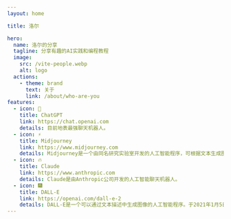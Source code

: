 ```yaml
---
layout: home

title: 洛尔

hero:
  name: 洛尔的分享
  tagline: 分享有趣的AI实践和编程教程
  image:
    src: /vite-people.webp
    alt: logo
  actions:
    - theme: brand
      text: 关于
      link: /about/who-are-you
features:
  - icon: 🚀
    title: ChatGPT
    link: https://chat.openai.com
    details: 目前地表最强聊天机器人。
  - icon: ⚡️
    title: Midjourney
    link: https://www.midjourney.com
    details: Midjourney是一个由同名研究实验室开发的人工智能程序，可根据文本生成图像。
  - icon: 🔥
    title: Claude
    link: https://www.anthropic.com
    details: Claude是由Anthropic公司开发的人工智能聊天机器人。
  - icon: 🎆
    title: DALL-E
    link: https://openai.com/dall-e-2
    details: DALL-E是一个可以通过文本描述中生成图像的人工智能程序。于2021年1月5日由OpenAI发表。
---
```


<!-- <script setup>
import home from './.vitepress/components/home.vue';
</script>

<home /> -->

